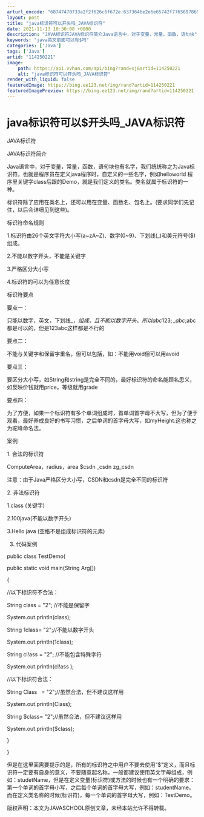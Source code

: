 ```yaml
---
arturl_encode: "68747470733a2f2f626c6f672e:6373646e2e6e65742f77656978696e5f33343332343038322f:61727469636c652f64657461696c732f313134323530323231"
layout: post
title: "java标识符可以开头吗_JAVA标识符"
date: 2021-11-13 10:30:08 +0800
description: "JAVA标识符JAVA标识符简介Java语言中，对于变量，常量，函数，语句块"
keywords: "java英文前面可以有$吗"
categories: ['Java']
tags: ['Java']
artid: "114250221"
image:
    path: https://api.vvhan.com/api/bing?rand=sj&artid=114250221
    alt: "java标识符可以开头吗_JAVA标识符"
render_with_liquid: false
featuredImage: https://bing.ee123.net/img/rand?artid=114250221
featuredImagePreview: https://bing.ee123.net/img/rand?artid=114250221
---
```


# java标识符可以$开头吗\_JAVA标识符

JAVA标识符

JAVA标识符简介

Java语言中，对于变量，常量，函数，语句块也有名字，我们统统称之为Java标识符。也就是程序员在定义java程序时，自定义的一些名字，例如helloworld 程序里关键字class后跟的Demo，就是我们定义的类名。类名就属于标识符的一种。

标识符除了应用在类名上，还可以用在变量、函数名、包名上。(要求同学们先记住，以后会详细见到这些)。

标识符命名规则

1.标识符由26个英文字符大小写(a~zA~Z)、数字(0~9)、下划线(\_)和美元符号($)组成。

2.不能以数字开头，不能是关键字

3.严格区分大小写

4.标识符的可以为任意长度

标识符要点

要点一：

只能以数字，英文，下划线\_，$组成，且不能以数字开头，所以abc123;\_abc;$abc都是可以的，但是123abc这样都是不行的

要点二：

不能与关键字和保留字重名，但可以包括，如：不能用void但可以用avoid

要点三：

要区分大小写，如String和string是完全不同的，最好标识符的命名能顾名思义，如反映价钱就用price，等级就用grade

要点四：

为了方便，如果一个标识符有多个单词组成时，首单词首字母不大写，但为了便于观看，最好养成良好的书写习惯，之后单词的首字母大写，如myHeight.这也称之为驼峰命名法。

案例

1. 合法的标识符

ComputeArea，radius，area $csdn \_csdn zg\_csdn

注意：由于Java严格区分大小写，CSDN和csdn是完全不同的标识符

2. 非法标识符

1.class (关键字)

2.100java(不能以数字开头)

3.Hello java (空格不是组成标识符的元素)

3. 代码案例

public class TestDemo{

public static void main(String Arg[])

{

//以下标识符不合法：

String class = "2"; //不能是保留字

System.out.println(class);

String 1class= "2";//不能以数字开头

System.out.println(1class);

String cl!ass = "2"; //不能包含特殊字符

System.out.println(cl!ass );

//以下标识符合法：

String Class   = "2";//虽然合法，但不建议这样用

System.out.println(Class);

String $class= "2";//虽然合法，但不建议这样用

System.out.println($class);

}

}

但是在这里面需要提示的是，所有的标识符之中用户不要去使用“$”定义，而且标识符一定要有自身的意义，不要随意起名称，一般都建议使用英文字母组成，例如：studetName，但是在定义变量(标识符)或方法的时候也有一个明确的要求：第一个单词的首字母小写，之后每个单词的首字母大写，例如：studentName。而在定义类名称的时候(标识符)，每一个单词的首字母大写，例如：TestDemo。

版权声明：本文为JAVASCHOOL原创文章，未经本站允许不得转载。
